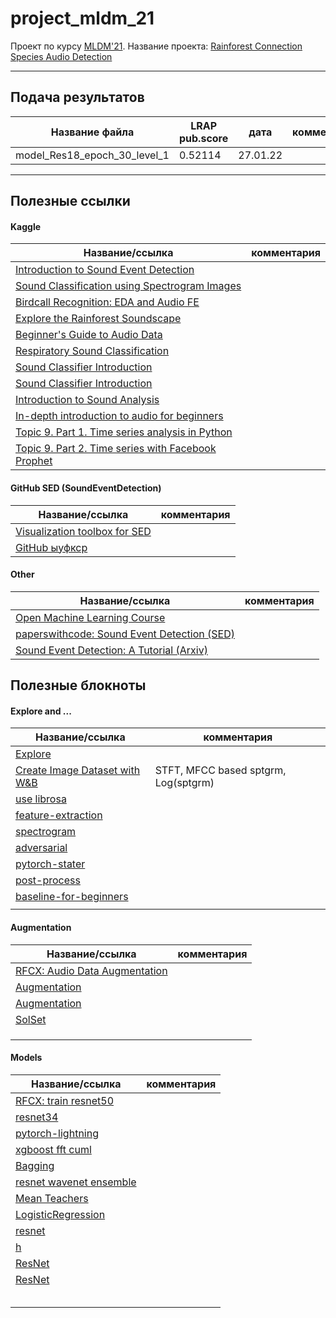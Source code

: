# project_mldm_21

Проект по курсу [MLDM'21](https://github.com/HSE-LAMBDA/MLDM-2021/blob/main/Exam-project-guidelines.md). Название проекта: [Rainforest Connection Species Audio Detection](https://www.kaggle.com/c/rfcx-species-audio-detection/overview)


---
## Подача результатов

| Название файла| LRAP pub.score | дата| комментарий|
| ------------- | ------------- | ------------- |------------- |
|  model_Res18_epoch_30_level_1| 0.52114 | 27.01.22 ||






---
## Полезные ссылки
#### Kaggle
| Название/ссылка|комментария |
| ------------- | ------------- |
|[Introduction to Sound Event Detection](https://www.kaggle.com/hidehisaarai1213/introduction-to-sound-event-detection)||
|[Sound Classification using Spectrogram Images](https://www.kaggle.com/devilsknight/sound-classification-using-spectrogram-images)||
|[Birdcall Recognition: EDA and Audio FE](https://www.kaggle.com/andradaolteanu/birdcall-recognition-eda-and-audio-fe)||
|[Explore the Rainforest Soundscape](https://www.kaggle.com/gpreda/explore-the-rainforest-soundscape)||
|[Beginner's Guide to Audio Data](https://www.kaggle.com/fizzbuzz/beginner-s-guide-to-audio-data)||
|[Respiratory Sound Classification](https://www.kaggle.com/georgekantasis/respiratory-sound-classification)||
|[Sound Classifier Introduction](https://www.kaggle.com/aditya48/sound-classifier-introduction)||
|[Sound Classifier Introduction](https://www.kaggle.com/aditya48/sound-classifier-introduction)||
|[Introduction to Sound Analysis](https://www.kaggle.com/mrhippo/introduction-to-sound-analysis)||
|[In-depth introduction to audio for beginners](https://www.kaggle.com/deepaksinghrawat/in-depth-introduction-to-audio-for-beginners)||
|[Topic 9. Part 1. Time series analysis in Python](https://www.kaggle.com/kashnitsky/topic-9-part-1-time-series-analysis-in-python)||
|[Topic 9. Part 2. Time series with Facebook Prophet](https://www.kaggle.com/kashnitsky/topic-9-part-2-time-series-with-facebook-prophet)||


#### GitHub SED (SoundEventDetection)
| Название/ссылка|комментария |
| ------------- | ------------- |
|[Visualization toolbox for SED](https://github.com/TUT-ARG/sed_vis)||
|[GitHub ыуфкср](https://github.com/search?q=sound+event+detection)||
[]()

#### Other
| Название/ссылка|комментария |
| ------------- | ------------- |
|[Open Machine Learning Course](https://mlcourse.ai/)||
|[paperswithcode: Sound Event Detection (SED)](https://paperswithcode.com/task/sound-event-detection)||
|[Sound Event Detection: A Tutorial (Arxiv)](https://arxiv.org/abs/2107.05463)||
[]()


## Полезные блокноты
#### Explore and ...
| Название/ссылка|комментария |
| ------------- | ------------- |
|[Explore](https://www.kaggle.com/gpreda/explore-the-rainforest-soundscape)||
|[Create Image Dataset with W&B](https://www.kaggle.com/ayuraj/rainforest-create-image-dataset-with-w-b)|STFT, MFCC based sptgrm, Log(sptgrm)|
|[use librosa](https://www.kaggle.com/hamditarek/rainforest-connection-analysis-using-librosa)||
|[feature-extraction](https://www.kaggle.com/shreyasajal/birdclef-2021-librosa-audio-feature-extraction)||
|[spectrogram](https://www.kaggle.com/theoviel/spectrogram-generation)||
|[adversarial](https://www.kaggle.com/tunguz/adversarial-rainforest)||
|[pytorch-stater](https://www.kaggle.com/gopidurgaprasad/rfcs-audio-detection-pytorch-stater)||
|[post-process](https://www.kaggle.com/cdeotte/rainforest-post-process-lb-0-970)||
|[baseline-for-beginners](https://www.kaggle.com/fffrrt/all-in-one-rfcx-baseline-for-beginners)||
|[]()||

#### Augmentation
| Название/ссылка|комментария |
| ------------- | ------------- |
|[RFCX: Audio Data Augmentation](https://www.kaggle.com/hidehisaarai1213/rfcx-audio-data-augmentation-japanese-english)||
|[Augmentation](https://www.kaggle.com/duythanhng/rfcx-torchvision-models-augmentation)||
|[Augmentation](https://www.kaggle.com/gopidurgaprasad/audio-augmentation-albumentations)||
|[SolSet](https://www.kaggle.com/mehrankazeminia/automl-inference-audio-detection-soliset)||
|[]()||
|[]()||
|[]()||

#### Models
| Название/ссылка|комментария |
| ------------- | ------------- |
|[RFCX: train resnet50](https://www.kaggle.com/yosshi999/rfcx-train-resnet50-with-tpu)||
|[resnet34](https://www.kaggle.com/khoongweihao/resnet34-more-augmentations-mixup-tta-inference)||
|[pytorch-lightning](https://www.kaggle.com/jackvial/pytorch-lightning-starter) ||
|[xgboost fft cuml](https://www.kaggle.com/titericz/0-525-tabular-xgboost-gpu-fft-gpu-cuml-fast)||
|[Bagging](https://www.kaggle.com/saurabhbagchi/rfcx-bagging-with-different-weights-0-879-score)||
|[resnet wavenet ensemble](https://www.kaggle.com/aikhmelnytskyy/resnet-wavenet-my-best-single-model-ensemble)||
|[Mean Teachers](https://www.kaggle.com/reppic/mean-teachers-find-more-birds)||
|[LogisticRegression](https://www.kaggle.com/titericz/0-309-baseline-logisticregression-using-fft)||
|[resnet](https://www.kaggle.com/meaninglesslives/rfcx-minimal)||
|[h](https://www.kaggle.com/kneroma/inference-tpu-rfcx-audio-detection-fast)||
|[ResNet](https://www.kaggle.com/kneroma/inference-resnest-rfcx-audio-detection)||
|[ResNet](https://www.kaggle.com/aikhmelnytskyy/resnet-tpu-on-colab-and-kaggle)||
|[]()||
|[]()||
|[]()||
|[]()||
|[]()||

